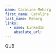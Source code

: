 ```yaml
---
name: Caroline Meharg
first_name: Caroline
last_name: Meharg
links:
  - name: LinkedIn
    absolute_url: 
---
```

QUB
